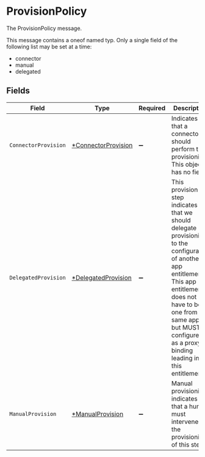 # ProvisionPolicy

The ProvisionPolicy message.

This message contains a oneof named typ. Only a single field of the following list may be set at a time:
  - connector
  - manual
  - delegated



## Fields

| Field                                                                                                                                                                                                                                                          | Type                                                                                                                                                                                                                                                           | Required                                                                                                                                                                                                                                                       | Description                                                                                                                                                                                                                                                    |
| -------------------------------------------------------------------------------------------------------------------------------------------------------------------------------------------------------------------------------------------------------------- | -------------------------------------------------------------------------------------------------------------------------------------------------------------------------------------------------------------------------------------------------------------- | -------------------------------------------------------------------------------------------------------------------------------------------------------------------------------------------------------------------------------------------------------------- | -------------------------------------------------------------------------------------------------------------------------------------------------------------------------------------------------------------------------------------------------------------- |
| `ConnectorProvision`                                                                                                                                                                                                                                           | [*ConnectorProvision](../../models/shared/connectorprovision.md)                                                                                                                                                                                               | :heavy_minus_sign:                                                                                                                                                                                                                                             |  Indicates that a connector should perform the provisioning. This object has no fields.<br/>                                                                                                                                                                   |
| `DelegatedProvision`                                                                                                                                                                                                                                           | [*DelegatedProvision](../../models/shared/delegatedprovision.md)                                                                                                                                                                                               | :heavy_minus_sign:                                                                                                                                                                                                                                             |  This provision step indicates that we should delegate provisioning to the configuration of another app entitlement. This app entitlement does not have to be one from the same app, but MUST be configured as a proxy binding leading into this entitlement.<br/> |
| `ManualProvision`                                                                                                                                                                                                                                              | [*ManualProvision](../../models/shared/manualprovision.md)                                                                                                                                                                                                     | :heavy_minus_sign:                                                                                                                                                                                                                                             |  Manual provisioning indicates that a human must intervene for the provisioning of this step.<br/>                                                                                                                                                             |